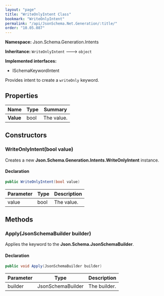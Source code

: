 ```yaml
---
layout: "page"
title: "WriteOnlyIntent Class"
bookmark: "WriteOnlyIntent"
permalink: "/api/JsonSchema.Net.Generation/:title/"
order: "10.05.087"
---
```

**Namespace:** Json.Schema.Generation.Intents

**Inheritance:**
`WriteOnlyIntent`
 🡒 
`object`

**Implemented interfaces:**

- ISchemaKeywordIntent

Provides intent to create a `writeOnly` keyword.

## Properties

| Name | Type | Summary |
|---|---|---|
| **Value** | bool | The value. |

## Constructors

### WriteOnlyIntent(bool value)

Creates a new **Json.Schema.Generation.Intents.WriteOnlyIntent** instance.

#### Declaration

```c#
public WriteOnlyIntent(bool value)
```

| Parameter | Type | Description |
|---|---|---|
| value | bool | The value. |


## Methods

### Apply(JsonSchemaBuilder builder)

Applies the keyword to the **Json.Schema.JsonSchemaBuilder**.

#### Declaration

```c#
public void Apply(JsonSchemaBuilder builder)
```

| Parameter | Type | Description |
|---|---|---|
| builder | JsonSchemaBuilder | The builder. |


